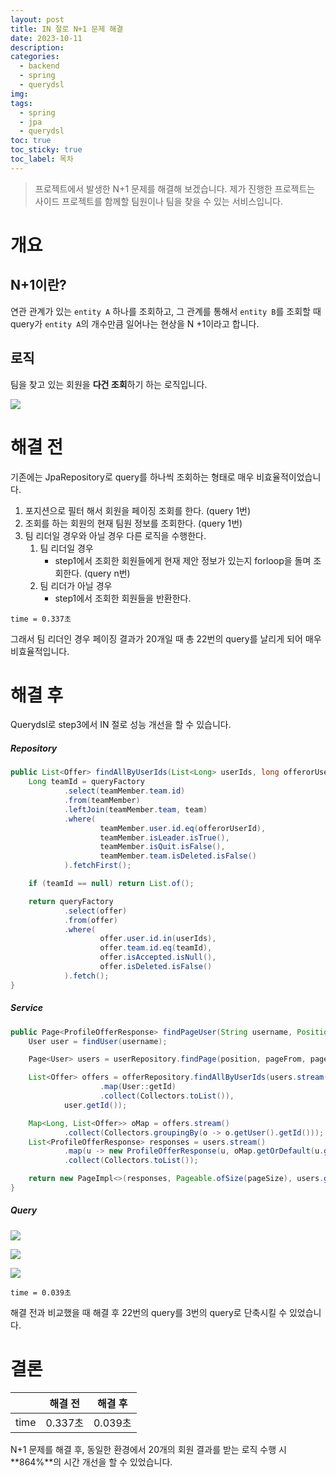 ```yaml
---
layout: post
title: IN 절로 N+1 문제 해결
date: 2023-10-11
description: 
categories:
  - backend
  - spring
  - querydsl
img: 
tags:
  - spring
  - jpa
  - querydsl
toc: true
toc_sticky: true
toc_label: 목차
---
```


> 프로젝트에서 발생한 N+1 문제를 해결해 보겠습니다.
> 제가 진행한 프로젝트는 사이드 프로젝트를 함께할 팀원이나 팀을 찾을 수 있는 서비스입니다. 

# 개요

## N+1이란?

연관 관계가 있는 `entity A` 하나를 조회하고, 그 관계를 통해서 `entity B`를 조회할 때 query가 `entity A`의 개수만큼 일어나는 현상을 N +1이라고 합니다.

## 로직

팀을 찾고 있는 회원을 **다건 조회**하기 하는 로직입니다.

![](../../assets/img/2023/10/11-1.png)

# 해결 전

기존에는 JpaRepository로 query를 하나씩 조회하는 형태로 매우 비효율적이었습니다.

1. 포지션으로 필터 해서 회원을 페이징 조회를 한다. (query 1번)
2. 조회를 하는 회원의 현재 팀원 정보를 조회한다. (query 1번)
3. 팀 리더일 경우와 아닐 경우 다른 로직을 수행한다.
   1. 팀 리더일 경우
      - step1에서 조회한 회원들에게 현재 제안 정보가 있는지 forloop을 돌며 조회한다. (query n번)
   2. 팀 리더가 아닐 경우
      - step1에서 조회한 회원들을 반환한다.

`time = 0.337초`

그래서 팀 리더인 경우 페이징 결과가 20개일 때 총 22번의 query를 날리게 되어 매우 비효율적입니다.

# 해결 후

Querydsl로 step3에서 IN 절로 성능 개선을 할 수 있습니다.

##### Repository

```java
public List<Offer> findAllByUserIds(List<Long> userIds, long offerorUserId) {
    Long teamId = queryFactory
            .select(teamMember.team.id)
            .from(teamMember)
            .leftJoin(teamMember.team, team)
            .where(
                    teamMember.user.id.eq(offerorUserId),
                    teamMember.isLeader.isTrue(),
                    teamMember.isQuit.isFalse(),
                    teamMember.team.isDeleted.isFalse()
            ).fetchFirst();

    if (teamId == null) return List.of();

    return queryFactory
            .select(offer)
            .from(offer)
            .where(
                    offer.user.id.in(userIds),
                    offer.team.id.eq(teamId),
                    offer.isAccepted.isNull(),
                    offer.isDeleted.isFalse()
            ).fetch();
}
```

##### Service

```java
public Page<ProfileOfferResponse> findPageUser(String username, Position position, long pageFrom, int pageSize) {
    User user = findUser(username);

    Page<User> users = userRepository.findPage(position, pageFrom, pageSize);

    List<Offer> offers = offerRepository.findAllByUserIds(users.stream()
                    .map(User::getId)
                    .collect(Collectors.toList()),
            user.getId());

    Map<Long, List<Offer>> oMap = offers.stream()
            .collect(Collectors.groupingBy(o -> o.getUser().getId()));
    List<ProfileOfferResponse> responses = users.stream()
            .map(u -> new ProfileOfferResponse(u, oMap.getOrDefault(u.getId(), Collections.emptyList())))
            .collect(Collectors.toList());

    return new PageImpl<>(responses, Pageable.ofSize(pageSize), users.getTotalElements());
}
```

##### Query

![](../../assets/img/2023/10/11-2.png)

![](../../assets/img/2023/10/11-3.png)

![](../../assets/img/2023/10/11-4.png)

`time = 0.039초`

해결 전과 비교했을 때 해결 후 22번의 query를 3번의 query로 단축시킬 수 있었습니다.

# 결론

|      | 해결 전   | 해결 후   |
|------|--------|--------|
| time | 0.337초 | 0.039초 |

N+1 문제를 해결 후, 동일한 환경에서 20개의 회원 결과를 받는 로직 수행 시 **864%**의 시간 개선을 할 수 있었습니다.
